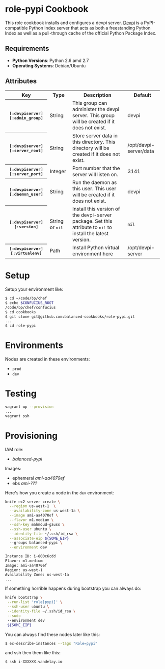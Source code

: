 role-pypi Cookbook
===================

This role cookbook installs and configures a devpi server.  [Devpi][1] is a
PyPI-compatible Python Index server that acts as both a freestanding
Python Index as well as a pull-through cache of the official Python
Package Index.

[1]: http://doc.devpi.net/latest/

Requirements
------------
* **Python Versions**: Python 2.6 amd 2.7
* **Operating Systems**: Debian/Ubuntu

Attributes
----------

<table>
  <tr>
    <th>Key</th>
    <th>Type</th>
    <th>Description</th>
    <th>Default</th>
  </tr>
  <tr>
    <th><tt>[:devpiserver][:admin_group]</tt></th>
    <td>String</td>
    <td>This group can administer the devpi server.  This group
        will be created if it does not exist.</td>
    <td>devpi</td>
  </tr>
  <tr>
    <th><tt>[:devpiserver][:server_root]</tt></th>
    <td>String</td>
    <td>Store server data in this directory.  This directory will be
        created if it does not exist.</td>
    <td>/opt/devpi-server/data</td>
  </tr>
  <tr>
    <th><tt>[:devpiserver][:server_port]</tt></th>
    <td>Integer</td>
    <td>Port number that the server will listen on.</td>
    <td>3141</td>
  </tr>
  <tr>
    <th><tt>[:devpiserver][:daemon_user]</tt></th>
    <td>String</td>
    <td>Run the daemon as this user.  This user will be created if
        it does not exist.</td>
    <td>devpi</td>
  </tr>
  <tr>
    <th><tt>[:devpiserver][:version]</tt></th>
    <td>String or <tt>nil</tt></td>
    <td>Install this version of the devpi-server package.
        Set this attribute to <tt>nil</tt> to install the latest
        version.</td>
    <td><tt>nil</tt></td>
  </tr>
  <tr>
    <th><tt>[:devpiserver][:virtualenv]</tt></th>
    <td>Path</td>
    <td>Install Python virtual environment here</td>
    <td>/opt/devpi-server</td>
  </tr>
</table>

Setup
=====

Setup your environment like:

```bash
$ cd ~/code/bp/chef
$ echo $CONFUCIUS_ROOT
/code/bp/chef/confucius
$ cd cookbooks
$ git clone git@github.com:balanced-cookbooks/role-pypi.git
...
$ cd role-pypi

```

Environments
============

Nodes are created in these environments:

- `prod`
- `dev`

Testing
=======

```bash
vagrant up --provision
...
vagrant ssh

```

Provisioning
============

IAM role:
- *balanced-pypi*

Images:
- ephemeral *ami-aa4070ef*
- ebs *ami-???*

Here's how you create a node in the `dev` environment:

```bash
knife ec2 server create \
  --region us-west-1  \
  --availability-zone us-west-1a \
  --image ami-aa4070ef \
  --flavor m1.medium \
  --ssh-key mahmoud-gauss \
  --ssh-user ubuntu \
  --identity-file ~/.ssh/id_rsa \
  --associate-eip ${SOME_EIP}
  --groups balanced-pypi \
  --environment dev

Instance ID: i-800c6cdd
Flavor: m1.medium
Image: ami-aa4070ef
Region: us-west-1
Availability Zone: us-west-1a
...
```

If something horrible happens during bootstrap you can always do:

```bash
knife bootstrap \
 --run-list 'role[pypi]' \
 --ssh-user ubuntu \
 --identity-file ~/.ssh/id_rsa \
 --sudo
 --environment dev
 ${SOME_EIP}

```


You can always find these nodes later like this:

```bash
$ ec-describe-instances --tags "Role=pypi"

```

and ssh then them like this:

```bash
$ ssh i-XXXXXX.vandelay.io

```